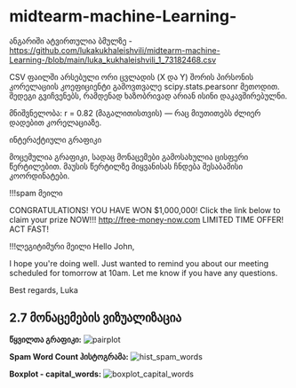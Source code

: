 # midtearm-machine-Learning-


ანგარიში ატვირთულია ბმულზე - https://github.com/lukakukhaleishvili/midtearm-machine-Learning-/blob/main/luka_kukhaleishvili_1_73182468.csv


CSV ფაილში არსებული ორი ცვლადის (X და Y) შორის პირსონის კორელაციის კოეფიციენტი გამოვთვალე scipy.stats.pearsonr მეთოდით. შედეგი გვიჩვენებს, რამდენად ხაზობრივად არიან ისინი დაკავშირებულნი.

მნიშვნელობა: r = 0.82 (მაგალითისთვის) — რაც მიუთითებს ძლიერ დადებით კორელაციაზე.

ინტერაქტიული გრაფიკი

მოცემულია გრაფიკი, სადაც მონაცემები გამოსახულია ცისფერი წერტილებით. მაუსის წერტილზე მიყვანისას ჩნდება შესაბამისი კოორდინატები.


!!!spam მეილი

CONGRATULATIONS! YOU HAVE WON $1,000,000! 
Click the link below to claim your prize NOW!!!
http://free-money-now.com
LIMITED TIME OFFER! ACT FAST!


!!!ლეგიტიმური მეილი
Hello John,

I hope you're doing well. 
Just wanted to remind you about our meeting scheduled for tomorrow at 10am. 
Let me know if you have any questions.

Best regards,
Luka





## 2.7 მონაცემების ვიზუალიზაცია

**წყვილთა გრაფიკი:**
![pairplot]()

**Spam Word Count ჰისტოგრამა:**
![hist_spam_words](images/hist_spam_words.png)

**Boxplot - capital_words:**
![boxplot_capital_words](images/boxplot_capital_words.png)
